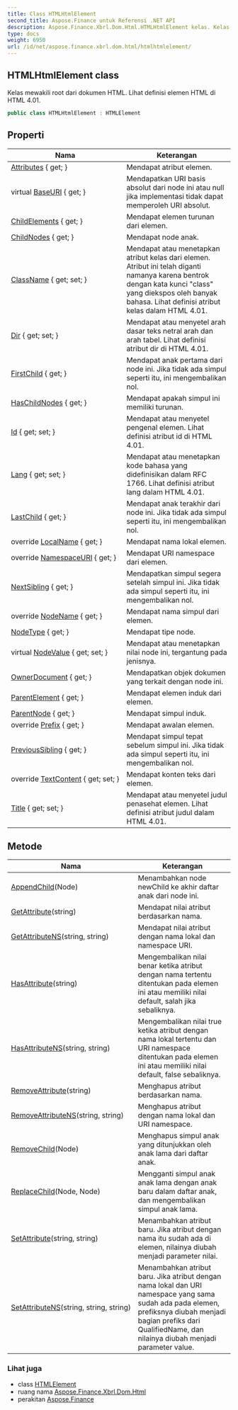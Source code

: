 ```yaml
---
title: Class HTMLHtmlElement
second_title: Aspose.Finance untuk Referensi .NET API
description: Aspose.Finance.Xbrl.Dom.Html.HTMLHtmlElement kelas. Kelas mewakili root dari dokumen HTML. Lihat definisi elemen HTML di HTML 4.01.
type: docs
weight: 6950
url: /id/net/aspose.finance.xbrl.dom.html/htmlhtmlelement/
---
```

## HTMLHtmlElement class

Kelas mewakili root dari dokumen HTML. Lihat definisi elemen HTML di HTML 4.01.

```csharp
public class HTMLHtmlElement : HTMLElement
```

## Properti

| Nama | Keterangan |
| --- | --- |
| [Attributes](../../aspose.finance.xbrl.dom/element/attributes/) { get; } | Mendapat atribut elemen. |
| virtual [BaseURI](../../aspose.finance.xbrl.dom/node/baseuri/) { get; } | Mendapatkan URI basis absolut dari node ini atau null jika implementasi tidak dapat memperoleh URI absolut. |
| [ChildElements](../../aspose.finance.xbrl.dom/element/childelements/) { get; } | Mendapat elemen turunan dari elemen. |
| [ChildNodes](../../aspose.finance.xbrl.dom/node/childnodes/) { get; } | Mendapat node anak. |
| [ClassName](../../aspose.finance.xbrl.dom.html/htmlelement/classname/) { get; set; } | Mendapat atau menetapkan atribut kelas dari elemen. Atribut ini telah diganti namanya karena bentrok dengan kata kunci "class" yang diekspos oleh banyak bahasa. Lihat definisi atribut kelas dalam HTML 4.01. |
| [Dir](../../aspose.finance.xbrl.dom.html/htmlelement/dir/) { get; set; } | Mendapat atau menyetel arah dasar teks netral arah dan arah tabel. Lihat definisi atribut dir di HTML 4.01. |
| [FirstChild](../../aspose.finance.xbrl.dom/node/firstchild/) { get; } | Mendapat anak pertama dari node ini. Jika tidak ada simpul seperti itu, ini mengembalikan nol. |
| [HasChildNodes](../../aspose.finance.xbrl.dom/node/haschildnodes/) { get; } | Mendapat apakah simpul ini memiliki turunan. |
| [Id](../../aspose.finance.xbrl.dom.html/htmlelement/id/) { get; set; } | Mendapat atau menyetel pengenal elemen. Lihat definisi atribut id di HTML 4.01. |
| [Lang](../../aspose.finance.xbrl.dom.html/htmlelement/lang/) { get; set; } | Mendapat atau menetapkan kode bahasa yang didefinisikan dalam RFC 1766. Lihat definisi atribut lang dalam HTML 4.01. |
| [LastChild](../../aspose.finance.xbrl.dom/node/lastchild/) { get; } | Mendapat anak terakhir dari node ini. Jika tidak ada simpul seperti itu, ini mengembalikan nol. |
| override [LocalName](../../aspose.finance.xbrl.dom/element/localname/) { get; } | Mendapat nama lokal elemen. |
| override [NamespaceURI](../../aspose.finance.xbrl.dom/element/namespaceuri/) { get; } | Mendapat URI namespace dari elemen. |
| [NextSibling](../../aspose.finance.xbrl.dom/node/nextsibling/) { get; } | Mendapatkan simpul segera setelah simpul ini. Jika tidak ada simpul seperti itu, ini mengembalikan nol. |
| override [NodeName](../../aspose.finance.xbrl.dom/element/nodename/) { get; } | Mendapat nama simpul dari elemen. |
| [NodeType](../../aspose.finance.xbrl.dom/node/nodetype/) { get; } | Mendapat tipe node. |
| virtual [NodeValue](../../aspose.finance.xbrl.dom/node/nodevalue/) { get; set; } | Mendapat atau menetapkan nilai node ini, tergantung pada jenisnya. |
| [OwnerDocument](../../aspose.finance.xbrl.dom/node/ownerdocument/) { get; } | Mendapatkan objek dokumen yang terkait dengan node ini. |
| [ParentElement](../../aspose.finance.xbrl.dom/element/parentelement/) { get; } | Mendapat elemen induk dari elemen. |
| [ParentNode](../../aspose.finance.xbrl.dom/node/parentnode/) { get; } | Mendapat simpul induk. |
| override [Prefix](../../aspose.finance.xbrl.dom/element/prefix/) { get; } | Mendapat awalan elemen. |
| [PreviousSibling](../../aspose.finance.xbrl.dom/node/previoussibling/) { get; } | Mendapat simpul tepat sebelum simpul ini. Jika tidak ada simpul seperti itu, ini mengembalikan nol. |
| override [TextContent](../../aspose.finance.xbrl.dom/element/textcontent/) { get; set; } | Mendapat konten teks dari elemen. |
| [Title](../../aspose.finance.xbrl.dom.html/htmlelement/title/) { get; set; } | Mendapat atau menyetel judul penasehat elemen. Lihat definisi atribut judul dalam HTML 4.01. |

## Metode

| Nama | Keterangan |
| --- | --- |
| [AppendChild](../../aspose.finance.xbrl.dom/node/appendchild/)(Node) | Menambahkan node newChild ke akhir daftar anak dari node ini. |
| [GetAttribute](../../aspose.finance.xbrl.dom/element/getattribute/)(string) | Mendapat nilai atribut berdasarkan nama. |
| [GetAttributeNS](../../aspose.finance.xbrl.dom/element/getattributens/)(string, string) | Mendapat nilai atribut dengan nama lokal dan namespace URI. |
| [HasAttribute](../../aspose.finance.xbrl.dom/element/hasattribute/)(string) | Mengembalikan nilai benar ketika atribut dengan nama tertentu ditentukan pada elemen ini atau memiliki nilai default, salah jika sebaliknya. |
| [HasAttributeNS](../../aspose.finance.xbrl.dom/element/hasattributens/)(string, string) | Mengembalikan nilai true ketika atribut dengan nama lokal tertentu dan URI namespace ditentukan pada elemen ini atau memiliki nilai default, false sebaliknya. |
| [RemoveAttribute](../../aspose.finance.xbrl.dom/element/removeattribute/)(string) | Menghapus atribut berdasarkan nama. |
| [RemoveAttributeNS](../../aspose.finance.xbrl.dom/element/removeattributens/)(string, string) | Menghapus atribut dengan nama lokal dan URI namespace. |
| [RemoveChild](../../aspose.finance.xbrl.dom/node/removechild/)(Node) | Menghapus simpul anak yang ditunjukkan oleh anak lama dari daftar anak. |
| [ReplaceChild](../../aspose.finance.xbrl.dom/node/replacechild/)(Node, Node) | Mengganti simpul anak anak lama dengan anak baru dalam daftar anak, dan mengembalikan simpul anak lama. |
| [SetAttribute](../../aspose.finance.xbrl.dom/element/setattribute/)(string, string) | Menambahkan atribut baru. Jika atribut dengan nama itu sudah ada di elemen, nilainya diubah menjadi parameter nilai. |
| [SetAttributeNS](../../aspose.finance.xbrl.dom/element/setattributens/)(string, string, string) | Menambahkan atribut baru. Jika atribut dengan nama lokal dan URI namespace yang sama sudah ada pada elemen, prefiksnya diubah menjadi bagian prefiks dari QualifiedName, dan nilainya diubah menjadi parameter value. |

### Lihat juga

* class [HTMLElement](../htmlelement/)
* ruang nama [Aspose.Finance.Xbrl.Dom.Html](../../aspose.finance.xbrl.dom.html/)
* perakitan [Aspose.Finance](../../)


